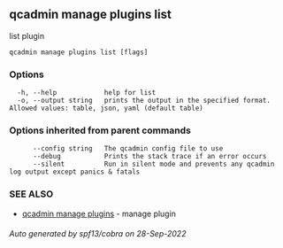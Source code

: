## qcadmin manage plugins list

list plugin

```
qcadmin manage plugins list [flags]
```

### Options

```
  -h, --help            help for list
  -o, --output string   prints the output in the specified format. Allowed values: table, json, yaml (default table)
```

### Options inherited from parent commands

```
      --config string   The qcadmin config file to use
      --debug           Prints the stack trace if an error occurs
      --silent          Run in silent mode and prevents any qcadmin log output except panics & fatals
```

### SEE ALSO

* [qcadmin manage plugins](qcadmin_manage_plugins.md)	 - manage plugin

###### Auto generated by spf13/cobra on 28-Sep-2022
